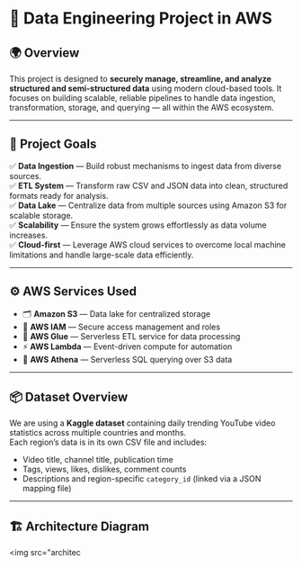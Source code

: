 # 🚀 Data Engineering Project in AWS

## 🌍 Overview

This project is designed to **securely manage, streamline, and analyze structured and semi-structured data** using modern cloud-based tools. It focuses on building scalable, reliable pipelines to handle data ingestion, transformation, storage, and querying — all within the AWS ecosystem.

---

## 🎯 Project Goals

✅ **Data Ingestion** — Build robust mechanisms to ingest data from diverse sources.  
✅ **ETL System** — Transform raw CSV and JSON data into clean, structured formats ready for analysis.  
✅ **Data Lake** — Centralize data from multiple sources using Amazon S3 for scalable storage.  
✅ **Scalability** — Ensure the system grows effortlessly as data volume increases.  
✅ **Cloud-first** — Leverage AWS cloud services to overcome local machine limitations and handle large-scale data efficiently.

---

## ⚙️ AWS Services Used

- 🗂 **Amazon S3** — Data lake for centralized storage  
- 🔐 **AWS IAM** — Secure access management and roles  
- 🔄 **AWS Glue** — Serverless ETL service for data processing  
- ⚡ **AWS Lambda** — Event-driven compute for automation  
- 🔎 **AWS Athena** — Serverless SQL querying over S3 data

---

## 📦 Dataset Overview

We are using a **Kaggle dataset** containing daily trending YouTube video statistics across multiple countries and months.  
Each region’s data is in its own CSV file and includes:  
- Video title, channel title, publication time  
- Tags, views, likes, dislikes, comment counts  
- Descriptions and region-specific `category_id` (linked via a JSON mapping file)

---

## 🏗️ Architecture Diagram

<img src="architec
